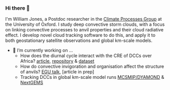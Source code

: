 ### Hi there 👋

I'm William Jones, a Postdoc researcher in the [Climate Processes Group](https://www.physics.ox.ac.uk/research/group/climate-processes) at the University of Oxford. I study deep convective storm clouds, with a focus on linking convective processes to anvil properties and their cloud radiative effect. I develop novel cloud tracking software to do this, and apply it to both geostationary satellite observations and global km-scale models.

- 🔭 I’m currently working on ...
  - How does the diurnal cycle interact with the CRE of DCCs over Africa? [article]([https://egusphere.copernicus.org/preprints/2023/egusphere-2023-2059/](https://doi.org/10.5194/acp-24-5165-2024)), [repository](https://github.com/w-k-jones/A-Lagrangian-Perspective-on-the-Lifecycle-and-Cloud-Radiative-Effect-of-Deep-Convective-Clouds...) & [dataset](https://zenodo.org/doi/10.5281/zenodo.8317024)
  - How do convective invigoration and organisation affect the structure of anvils? [EGU talk](https://meetingorganizer.copernicus.org/EGU24/EGU24-13548.html), [article in prep]
  - Tracking DCCs in global km-scale model runs [MCSMIP/DYAMOND](https://github.com/w-k-jones/tobac-mcsmip) & [NextGEMS](https://github.com/w-k-jones/tobac_icon_hackathon)
<!--
**w-k-jones/w-k-jones** is a ✨ _special_ ✨ repository because its `README.md` (this file) appears on your GitHub profile.

Here are some ideas to get you started:

- 🔭 I’m currently working on ...
- 🌱 I’m currently learning ...
- 👯 I’m looking to collaborate on ...
- 🤔 I’m looking for help with ...
- 💬 Ask me about ...
- 📫 How to reach me: ...
- 😄 Pronouns: ...
- ⚡ Fun fact: ...
-->

